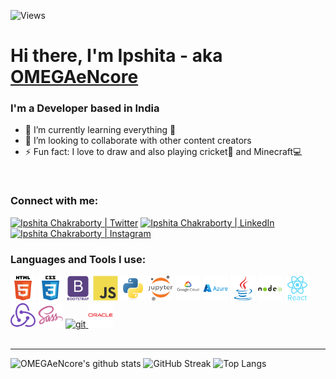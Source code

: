 ![Views](https://komarev.com/ghpvc/?username=OMEGAeNcore&style=flat-square&color=lightgrey)

# Hi there, I'm Ipshita - aka [OMEGAeNcore](https://github.com/OMEGAeNcore)

### I'm a Developer based in India

- 🌱 I’m currently learning everything 🤣
- 👯 I’m looking to collaborate with other content creators
- ⚡ Fun fact: I love to draw and also playing cricket🏏 and Minecraft💻

<br />

### Connect with me:

[<img src="https://cdn.jsdelivr.net/npm/simple-icons@v3/icons/twitter.svg" width="40" alt="Ipshita Chakraborty | Twitter" >](https://twitter.com/IpshitaSolo)
[<img src="https://cdn.jsdelivr.net/npm/simple-icons@v3/icons/linkedin.svg" width="40" alt="Ipshita Chakraborty | LinkedIn">](https://www.linkedin.com/in/ipshita-chakraborty/)
[<img src="https://cdn.jsdelivr.net/npm/simple-icons@v3/icons/instagram.svg" width="40" alt="Ipshita Chakraborty | Instagram" >](https://www.instagram.com/bobby_omega_solo/)


### Languages and Tools I use:

[<img src="https://raw.githubusercontent.com/devicons/devicon/master/icons/html5/html5-original-wordmark.svg" alt="html5" width="40" height="40" />](https://html.com/html5/)
[<img src="https://raw.githubusercontent.com/devicons/devicon/master/icons/css3/css3-original-wordmark.svg" alt="html5" width="40" height="40" />](https://www.w3.org/Style/CSS/Overview.en.html)
[<img src="https://raw.githubusercontent.com/devicons/devicon/master/icons/bootstrap/bootstrap-plain-wordmark.svg" alt="bootstrap" width="40" height="40"/>](https://getbootstrap.com)
[<img src="https://raw.githubusercontent.com/devicons/devicon/master/icons/javascript/javascript-original.svg" alt="javascript" width="40" height="40"/>](https://developer.mozilla.org/en-US/docs/Web/JavaScript)
[<img src="https://raw.githubusercontent.com/devicons/devicon/master/icons/python/python-original.svg" alt="python" width="40" height="40"/>](https://www.python.org/)
[<img src="https://raw.githubusercontent.com/devicons/devicon/master/icons/jupyter/jupyter-original-wordmark.svg" alt="jupyter" width="40" height="40"/>](https://jupyter.org/)
[<img src="https://raw.githubusercontent.com/devicons/devicon/master/icons/googlecloud/googlecloud-original-wordmark.svg" alt="googlecloud" width="40" height="40"/>](https://cloud.google.com/)
[<img src="https://raw.githubusercontent.com/devicons/devicon/master/icons/azure/azure-original-wordmark.svg" alt="microsoftazure" width="40" height="40"/>](https://azure.microsoft.com/en-in/)
[<img src="https://raw.githubusercontent.com/devicons/devicon/master/icons/java/java-original.svg" alt="java" width="40" height="40"/>](https://www.java.com)
[<img src="https://raw.githubusercontent.com/devicons/devicon/master/icons/nodejs/nodejs-original-wordmark.svg" alt="nodejs" width="40" height="40"/>](https://nodejs.org)
[<img src="https://raw.githubusercontent.com/devicons/devicon/master/icons/react/react-original-wordmark.svg" alt="react" width="40" height="40"/>](https://reactjs.org/)
[<img src="https://raw.githubusercontent.com/devicons/devicon/master/icons/redux/redux-original.svg" alt="redux" width="40" height="40"/>](https://redux.js.org)
[<img src="https://raw.githubusercontent.com/devicons/devicon/master/icons/sass/sass-original.svg" alt="sass" width="40" height="40"/>](https://sass-lang.com)
[ <img src="https://www.vectorlogo.zone/logos/git-scm/git-scm-icon.svg" alt="git" width="40" height="40"/> ](https://git-scm.com/)
[<img src="https://raw.githubusercontent.com/devicons/devicon/master/icons/oracle/oracle-original.svg" alt="oracle" width="40" height="40"/>](https://www.oracle.com/)
<br />
<br />

---
![OMEGAeNcore's github stats](https://github-readme-stats.vercel.app/api?username=OMEGAeNcore&show_icons=true&include_all_commits=true&theme=radical&hide=stars)
![GitHub Streak](https://github-readme-streak-stats.herokuapp.com/?user=OMEGAeNcore&theme=radical)
![Top Langs](https://github-readme-stats.vercel.app/api/top-langs/?username=OMEGAeNcore&theme=radical)